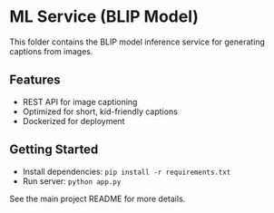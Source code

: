 # ML Service (BLIP Model)

This folder contains the BLIP model inference service for generating captions from images.

## Features
- REST API for image captioning
- Optimized for short, kid-friendly captions
- Dockerized for deployment

## Getting Started
- Install dependencies: `pip install -r requirements.txt`
- Run server: `python app.py`

See the main project README for more details.
